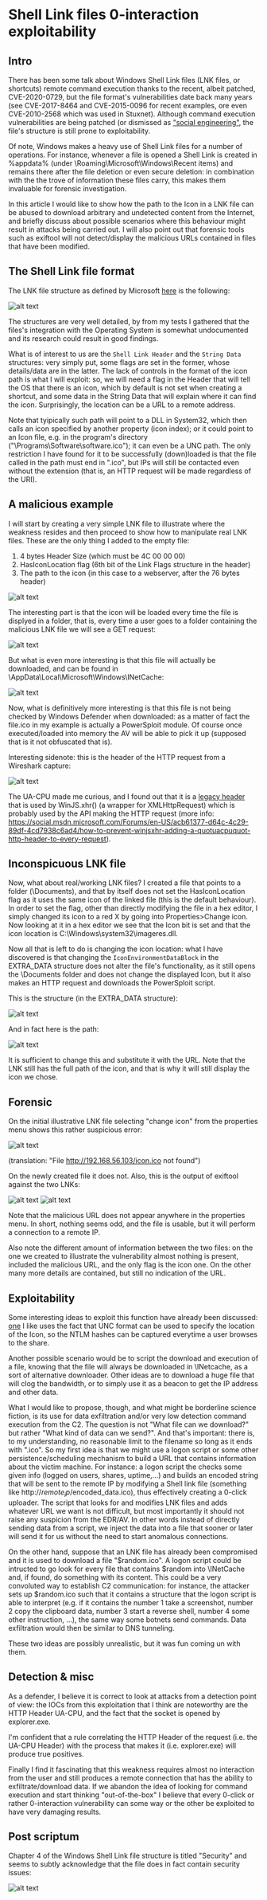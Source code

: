 # Shell Link files 0-interaction exploitability

## Intro

There has been some talk about Windows Shell Link files (LNK files, or shortcuts) remote command execution thanks to the recent, albeit patched, CVE-2020-0729, but the file format's vulnerabilities date back many years (see CVE-2017-8464 and CVE-2015-0096 for recent examples, ore even CVE-2010-2568 which was used in Stuxnet). Although command execution vulnerabilities are being patched (or dismissed as ["social engineering"](https://devblogs.microsoft.com/oldnewthing/20190403-00/?p=102381), the file's structure is still prone to exploitability.

Of note, Windows makes a heavy use of Shell Link files for a number of operations. For instance, whenever a file is opened a Shell Link is created in %appdata% (under \Roaming\Microsoft\Windows\Recent items) and remains there after the file deletion or even secure deletion: in combination with the the trove of information these files carry, this makes them invaluable for forensic investigation.

In this article I would like to show how the path to the Icon in a LNK file can be abused to download arbitrary and undetected content from the Internet, and briefly discuss about possible scenarios where this behaviour might result in attacks being carried out. I will also point out that forensic tools such as exiftool will not detect/display the malicious URLs contained in files that have been modified.

## The Shell Link file format

The LNK file structure as defined by Microsoft [here](https://winprotocoldoc.blob.core.windows.net/productionwindowsarchives/MS-SHLLINK/%5bMS-SHLLINK%5d.pdf) is the following:

![alt text](https://raw.githubusercontent.com/splashdot/splashdot.github.io/master/LNK/images/structure1.PNG)

The structures are very well detailed, by from my tests I gathered that the files's integration with the Operating System is somewhat undocumented and its research could result in good findings.

What is of interest to us are the `Shell Link Header` and the `String Data` structures: very simply put, some flags are set in the former, whose details/data are in the latter. The lack of controls in the format of the icon path is what I will exploit: so, we will need a flag in the Header that will tell the OS that there is an icon, which by default is not set when creating a shortcut, and some data in the String Data that will explain where it can find the icon. Surprisingly, the location can be a URL to a remote address.

Note that tyipically such path will point to a DLL in System32, which then calls an icon specified by another property (icon index); or it could point to an Icon file, e.g. in the program's directory ("\Programs\Software\software.ico"); it can even be a UNC path. The only restriction I have found for it to be successfully (down)loaded is that the file called in the path must end in ".ico", but IPs will still be contacted even without the extension (that is, an HTTP request will be made regardless of the URI).

## A malicious example

I will start by creating a very simple LNK file to illustrate where the weakness resides and then proceed to show how to manipulate real LNK files.
These are the only thing I added to the empty file:

1. 4 bytes Header Size (which must be 4C 00 00 00)
2. HasIconLocation flag (6th bit of the Link Flags structure in the header)
3. The path to the icon (in this case to a webserver, after the 76 bytes header)

![alt text](https://raw.githubusercontent.com/splashdot/splashdot.github.io/master/LNK/images/simple1.png)

The interesting part is that the icon will be loaded every time the file is displyed in a folder, that is, every time a user goes to a folder containing the malicious LNK file we will see a GET request:

![alt text](https://raw.githubusercontent.com/splashdot/splashdot.github.io/master/LNK/images/get1.png)

But what is even more interesting is that this file will actually be downloaded, and can be found in \AppData\Local\Microsoft\Windows\INetCache:

![alt text](https://raw.githubusercontent.com/splashdot/splashdot.github.io/master/LNK/images/ps1.png)

Now, what is definitively more interesting is that this file is not being checked by Windows Defender when downloaded: as a matter of fact the file.ico in my example is actually a PowerSploit module. Of course once executed/loaded into memory the AV will be able to pick it up (supposed that is it not obfuscated that is).

Interesting sidenote: this is the header of the HTTP request from a Wireshark capture:

![alt text](https://raw.githubusercontent.com/splashdot/splashdot.github.io/master/LNK/images/.ua1.png)

The UA-CPU made me curious, and I found out that it is a [legacy header](https://www.oreilly.com/library/view/http-the-definitive/1565925092/re52.html) that is used by WinJS.xhr() (a wrapper for XMLHttpRequest) which is probably used by the API making the HTTP request (more info: https://social.msdn.microsoft.com/Forums/en-US/acb61377-d64c-4c29-89df-4cd7938c6ad4/how-to-prevent-winjsxhr-adding-a-quotuacpuquot-http-header-to-every-request).

## Inconspicuous LNK file

Now, what about real/working LNK files? I created a file that points to a folder (\Documents), and that by itself does not set the HasIconLocation flag as it uses the same icon of the linked file (this is the default behaviour). In order to set the flag, other than directly modifying the file in a hex editor, I simply changed its icon to a red X by going into Properties>Change icon. Now looking at it in a hex editor we see that the Icon bit is set and that the icon location is C:\Windows\system32\imageres.dll.

Now all that is left to do is changing the icon location: what I have discovered is that changing the `IconEnvironmentDataBlock` in the EXTRA_DATA structure does not alter the file's functionality, as it still opens the \Documents folder and does not change the displayed Icon, but it also makes an HTTP request and downloads the PowerSploit script.

This is the structure (in the EXTRA_DATA structure):

![alt text](https://raw.githubusercontent.com/splashdot/splashdot.github.io/master/LNK/images/structure2.png)

And in fact here is the path:

![alt text](https://raw.githubusercontent.com/splashdot/splashdot.github.io/master/LNK/images/structure3.png)

It is sufficient to change this and substitute it with the URL. Note that the LNK still has the full path of the icon, and that is why it will still display the icon we chose.

## Forensic

On the initial illustrative LNK file selecting "change icon" from the properties menu shows this rather suspicious error:

![alt text](https://raw.githubusercontent.com/splashdot/splashdot.github.io/master/LNK/images/err1.png)

(translation: "File http://192.168.56.103/icon.ico not found")

On the newly created file it does not. Also, this is the output of exiftool against the two LNKs:

![alt text](https://raw.githubusercontent.com/splashdot/splashdot.github.io/master/LNK/images/exif1.png)
![alt text](https://raw.githubusercontent.com/splashdot/splashdot.github.io/master/LNK/images/exif2.png)

Note that the malicious URL does not appear anywhere in the properties menu. In short, nothing seems odd, and the file is usable, but it will perform a connection to a remote IP.

Also note the different amount of information between the two files: on the one we created to illustrate the vulnerability almost nothing is present, included the malicious URL, and the only flag is the icon one. On the other many more details are contained, but still no indication of the URL.

## Exploitability

Some interesting ideas to exploit this function have already been discussed: [one](https://www.trustwave.com/en-us/resources/blogs/spiderlabs-blog/you-down-with-lnk/) I like uses the fact that UNC format can be used to specify the location of the Icon, so the NTLM hashes can be captured everytime a user browses to the share.

Another possible scenario would be to script the download and execution of a file, knowing that the file will always be downloaded in \INetcache, as a sort of alternative downloader.
Other ideas are to download a huge file that will clog the bandwidth, or to simply use it as a beacon to get the IP address and other data.

What I would like to propose, though, and what might be borderline science fiction, is its use for data exfiltration and/or very low detection command execution from the C2. The question is not "What file can we download?" but rather "What kind of data can we send?". And that's important: there is, to my understanding, no reasonable limit to the filename so long as it ends with ".ico".
So my first idea is that we might use a logon script or some other persistence/scheduling mechanism to build a URL that contains information about the victim machine. For instance: a logon script the checks some given info (logged on users, shares, uptime,...) and builds an encoded string that will be sent to the remote IP by modifying a Shell link file (something like http://$remote_ip/$encoded_data.ico), thus effectively creating a 0-click uploader. The script that looks for and modifies LNK files and adds whatever URL we want is not difficult, but most importantly it should not raise any suspicion from the EDR/AV. In other words instead of directly sending data from a script, we inject the data into a file that sooner or later will send it for us without the need to start anomalous connections.

On the other hand, suppose that an LNK file has already been compromised and it is used to download a file "$random.ico". A logon script could be intructed to go look for every file that contains $random into \INetCache and, if found, do something with its content. This could be a very convoluted way to establish C2 communication: for instance, the attacker sets up $random.ico such that it contains a structure that the logon script is able to interpret (e.g. if it contains the number 1 take a screenshot, number 2 copy the clipboard data, number 3 start a reverse shell, number 4 some other instruction, ...), the same way some botnets send commands. Data exfiltration would then be similar to DNS tunneling.

These two ideas are possibly unrealistic, but it was fun coming un with them.

## Detection & misc

As a defender, I believe it is correct to look at attacks from a detection point of view: the IOCs from this exploitation that I think are noteworthy are the HTTP Header UA-CPU, and the fact that the socket is opened by explorer.exe.

I'm confident that a rule correlating the HTTP Header of the request (i.e. the UA-CPU Header) with the process that makes it (i.e. explorer.exe) will produce true positives.

Finally I find it fascinating that this weakness requires almost no interaction from the user and still produces a remote connection that has the ability to exfiltrate/download data. If we abandon the idea of looking for command execution and start thinking "out-of-the-box" I believe that every 0-click or rather 0-interaction vulnerability can some way or the other be exploited to have very damaging results.

## Post scriptum

Chapter 4 of the Windows Shell Link file structure is titled "Security" and seems to subtly acknowledge that the file does in fact contain security issues:

![alt text](https://raw.githubusercontent.com/splashdot/splashdot.github.io/master/LNK/images/final1.png)
